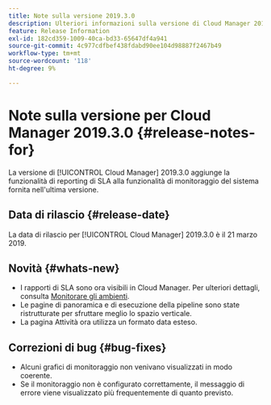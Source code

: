 ```yaml
---
title: Note sulla versione 2019.3.0
description: Ulteriori informazioni sulla versione di Cloud Manager 2019.3.0.
feature: Release Information
exl-id: 182cd359-1009-40ca-bd33-65647df4a941
source-git-commit: 4c977cdfbef438fdabd90ee104d98887f2467b49
workflow-type: tm+mt
source-wordcount: '118'
ht-degree: 9%

---
```


# Note sulla versione per Cloud Manager 2019.3.0 {#release-notes-for}

La versione di [!UICONTROL Cloud Manager] 2019.3.0 aggiunge la funzionalità di reporting di SLA alla funzionalità di monitoraggio del sistema fornita nell&#39;ultima versione.

## Data di rilascio {#release-date}

La data di rilascio per [!UICONTROL Cloud Manager] 2019.3.0 è il 21 marzo 2019.

## Novità {#whats-new}

* I rapporti di SLA sono ora visibili in Cloud Manager. Per ulteriori dettagli, consulta [Monitorare gli ambienti](/help/using/monitoring-environments.md).
* Le pagine di panoramica e di esecuzione della pipeline sono state ristrutturate per sfruttare meglio lo spazio verticale.
* La pagina Attività ora utilizza un formato data esteso.

## Correzioni di bug {#bug-fixes}

* Alcuni grafici di monitoraggio non venivano visualizzati in modo coerente.
* Se il monitoraggio non è configurato correttamente, il messaggio di errore viene visualizzato più frequentemente di quanto previsto.

